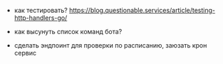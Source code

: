 - как тестировать?
https://blog.questionable.services/article/testing-http-handlers-go/

- как высунуть список команд бота?
- сделать эндпоинт для проверки по расписанию, заюзать крон сервис

